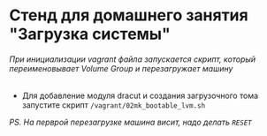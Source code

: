 # Стенд для домашнего занятия "Загрузка системы"

###### При инициализации vagrant файла запускается скрипт, который переименовывает Volume Group и перезагружает машину

* Для добавление модуля dracut и создания загрузочного тома запустите скрипт `/vagrant/02mk_bootable_lvm.sh`

*PS. На перврой перезагрузке машина висит, надо делать `RESET`*